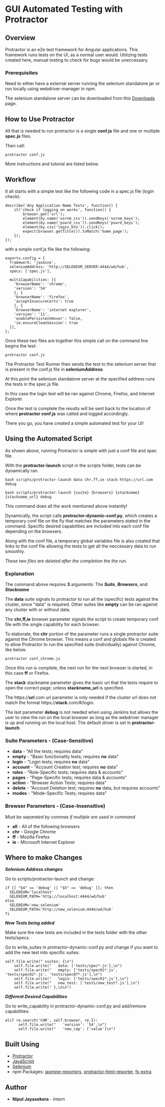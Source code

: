 # GUI Automated Testing with Protractor

## Overview

Protractor is an e2e test framework for Angular applications. This framework runs tests on the UI, as a normal user would.
Utilizing tests created here, manual testing to check for bugs would be uneccessary.

### Prerequisites

Need to either have a external server running the selenium standalone jar or run locally using webdriver-manager in npm.

The selenium standalone server can be downloaded from this [Downloads](http://docs.seleniumhq.org/download/) page.

## How to Use Protractor

All that is needed to run protractor is a single **conf.js** file and one or multiple **spec.js** files.

Then call:

```
protractor conf.js
``` 

More instructions and tutorial are listed below. 

## Workflow

It all starts with a simple test like the following code in a spec.js file (login check):
```
describe('Any Application Name Tests', function() {
	it('check if logging on works', function() {
		browser.get('url');
		element(by.name('usrnm_css')).sendKeys('usrnm_keys');
		element(by.name('pswrd_css')).sendKeys('pswrd_keys');
		element(by.css('login_btn')).click();
		expect(browser.getTitle()).toMatch('home_page');
	});
});	
```

with a simple conf.js file like the following:

```
exports.config = {
  framework: 'jasmine',
  seleniumAddress: 'http://SELENIUM_SERVER:4444/wd/hub',
  specs: ['spec.js'],

  multiCapabilities: [{
    'browserName': 'chrome',
    'version': '54'
    }, {
    'browserName': 'firefox',
    'acceptInsecureCerts': true
    }, {
    'browserName': 'internet explorer',
    'version': '11',
    'enablePersistentHover': false,
    'ie.ensureCleanSession': true
  }],
};
```

Once these two files are together this simple call on the command line begins the test:
```
protractor conf.js
```
The Protractor Test Runner then sends the test to the selenium server that is present in the conf.js file in **seleniumAddress**.

At this point the selenium standalone server at the specified address runs the tests in the spec.js file.

In this case the login test will be ran against Chrome, Firefox, and Internet Explorer. 

Once the test is complete the results will be sent back to the location of where **protractor conf.js** was called and logged accordingly.

There you go, you have created a simple automated test for your UI!

## Using the Automated Script

As shown above, running Protractor is simple with just a conf file and spec file.

With the **protractor-launch** script in the scripts folder, tests can be dynamically ran.

```
bash scripts/protractor-launch data chr,ff,ie stack https://url.com debug

bash scripts/protractor-launch {suite} {browsers} {stackname} {stackname_url} debug
```

This command does all the work mentioned above instantly!

Dynamically, the script calls **protractor-dynamic-conf.py**, which creates a temporary conf file on the fly that matches the parameters stated in the command. Specific desired capabilities are included into each conf file depending on the browsers.

Along with the conf file, a temporary global variables file is also created that links to the conf file allowing the tests to get all the neccessary data to run smoothly. 

*These two files are deleted after the completion the the run.*

### Explanation

The command above requires **3** arguments: The ***Suite***, ***Browsers***, and ***Stackname***

The **data** suite signals to protractor to run all the (specific) tests against the cluster, since "data" is required. Other suites like **empty** can be ran against any cluster with or without data.

The **chr,ff,ie** browser parameter signals the script to create temporary conf file with the single capability for each browser. 

To elaborate, the **chr** portion of the parameter runs a single protractor suite against the Chrome browser. This means a conf and globals file is created to allow Protractor to run the specified suite (individually) against Chrome, like below.
```
protractor conf_chrome.js 
```
Once this run is complete, the next run for the next browser is started, in this case **ff** or Firefox.

The **stack** stackname parameter gives the basic url that the tests require to open the correct page; unless **stackname_url** is specified. 

The https://**url**.com url parameter is only needed if the cluster url does not match the format https://**stack**.com/#/login.

The last parameter **debug** is not needed when using Jenkins but allows the user to view the run on the local browser as long as the webdriver manager is up and running on the local host. The default driver is set in **protractor-launch**.

### Suite Parameters - (Case-Sensitive)

* **data** - "All the tests; requires data"
* **empty** - "Basic functionality tests; requires **no** data"
* **login** - "Login tests; requires **no** data"
* **account** - "Account Creation test; requires **no** data"
* **roles** - "Role-Specific tests; requires data & accounts"
* **pages** - "Page-Specific tests; requires data & accounts"
* **action** - "Browser Action Tests; requires data"
* **delete** - "Account Deletion test; requires **no** data, but requires accounts"
* **modes** - "Mode-Specific Tests; requires data"

### Browser Parameters - (Case-Insensitive)
*Must be separated by commas if multiple are used in command*
* **all** - All of the following browsers
* **chr** - Google Chrome
* **ff** - Mozilla Firefox
* **ie** - Microsoft Internet Explorer

## Where to make Changes
***Selenium Address changes***

Go to scripts/protractor-launch and change:

```
if [[ "$4" == 'debug' || "$5" == 'debug' ]]; then
  SELENIUM='localhost'
  SELENIUM_PATH='http://localhost:4444/wd/hub'
else
  SELENIUM='new_selenium'
  SELENIUM_PATH='http://new_selenium:4444/wd/hub'
fi
```

***New Tests being added***

Make sure the new tests are included in the tests folder with the other tests/specs.

Go to write_suites in protractor-dynamic-conf.py and change if you want to add the new test into specific suites:

```
self.file.write(" suites: {\n")
    self.file.write("   data: ['tests/spec*.js'],\n")
    self.file.write("   empty: ['tests/spec01*.js', 'tests/spec02*.js', 'tests/spec07*.js'],\n")
    self.file.write("   login: ['tests/spec01*.js'],\n")
    self.file.write("   new_test: ['tests/new_test*.js'],\n")
    self.file.write(" },\n\n")
```

***Different Desired Capabilities***

Go to write_capability in protractor-dynamic-conf.py and add/remove capabilities:

```
elif re.search('CHR', self.browser, re.I):
      self.file.write("   'version': '54',\n")
      self.file.write("   'new_cap': ['value']\n")
```

## Built Using

* [Protractor](http://www.protractortest.org/#/)
* [JavaScript](https://www.javascript.com)
* [Selenium](http://www.seleniumhq.org)
* npm Packages: [jasmine-reporters](https://www.npmjs.com/package/jasmine-reporters), [protractor-html-reporter](https://www.npmjs.com/package/protractor-html-reporter), [fs-extra](https://www.npmjs.com/package/fs-extra)

## Author
* **Nipul Jayasekera** - *Intern*
